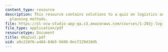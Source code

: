 ```yaml
---
content_type: resource
description: This resource contains solutions to a quiz on logistics and transportation
  planning methods.
file: https://ol-ocw-studio-app-qa.s3.amazonaws.com/courses/1-203j-logistical-and-transportation-planning-methods-fall-2006/a9c228f6a48484b596060ec7129d10d5_06q2sol.pdf
file_type: application/pdf
resourcetype: Document
title: 06q2sol.pdf
uid: a9c228f6-a484-84b5-9606-0ec7129d10d5
---
```

